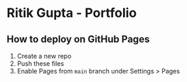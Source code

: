# Ritik Gupta - Portfolio

## How to deploy on GitHub Pages
1. Create a new repo
2. Push these files
3. Enable Pages from `main` branch under Settings > Pages